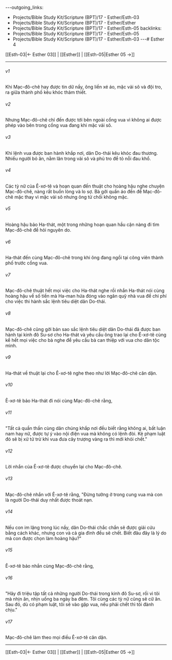 ---outgoing_links:
  - Projects/Bible Study Kit/Scripture (BPT)/17 - Esther/Esth-03
  - Projects/Bible Study Kit/Scripture (BPT)/17 - Esther/Esther
  - Projects/Bible Study Kit/Scripture (BPT)/17 - Esther/Esth-05
backlinks:
  - Projects/Bible Study Kit/Scripture (BPT)/17 - Esther/Esth-05
  - Projects/Bible Study Kit/Scripture (BPT)/17 - Esther/Esth-03
---# Esther 4

[[Esth-03|← Esther 03]] | [[Esther]] | [[Esth-05|Esther 05 →]]
***



###### v1 
Khi Mạc-đô-chê hay được tin dữ nầy, ông liền xé áo, mặc vải sô và đội tro, ra giữa thành phố kêu khóc thảm thiết. 

###### v2 
Nhưng Mạc-đô-chê chỉ đến được tới bên ngoài cổng vua vì không ai được phép vào bên trong cổng vua đang khi mặc vải sô. 

###### v3 
Khi lệnh vua được ban hành khắp nơi, dân Do-thái kêu khóc đau thương. Nhiều người bỏ ăn, nằm lăn trong vải sô và phủ tro để tỏ nỗi đau khổ. 

###### v4 
Các tỳ nữ của Ê-xơ-tê và hoạn quan đến thuật cho hoàng hậu nghe chuyện Mạc-đô-chê, nàng rất buồn lòng và lo sợ. Bà gởi quần áo đến để Mạc-đô-chê mặc thay vì mặc vải sô nhưng ông từ chối không mặc. 

###### v5 
Hoàng hậu bảo Ha-thát, một trong những hoạn quan hầu cận nàng đi tìm Mạc-đô-chê để hỏi nguyên do. 

###### v6 
Ha-thát đến cùng Mạc-đô-chê trong khi ông đang ngồi tại công viên thành phố trước cổng vua. 

###### v7 
Mạc-đô-chê thuật hết mọi việc cho Ha-thát nghe rồi nhắn Ha-thát nói cùng hoàng hậu về số tiền mà Ha-man hứa đóng vào ngân quỹ nhà vua để chi phí cho việc thi hành sắc lệnh tiêu diệt dân Do-thái. 

###### v8 
Mạc-đô-chê cũng gởi bản sao sắc lệnh tiêu diệt dân Do-thái đã được ban hành tại kinh đô Su-sơ cho Ha-thát và yêu cầu ông trao lại cho Ê-xơ-tê cùng kể hết mọi việc cho bà nghe để yêu cầu bà can thiệp với vua cho dân tộc mình. 

###### v9 
Ha-thát về thuật lại cho Ê-xơ-tê nghe theo như lời Mạc-đô-chê căn dặn. 

###### v10 
Ê-xơ-tê bảo Ha-thát đi nói cùng Mạc-đô-chê rằng, 

###### v11 
"Tất cả quần thần cùng dân chúng khắp nơi đều biết rằng không ai, bất luận nam hay nữ, được tự ý vào nội điện vua mà không có lệnh đòi. Kẻ phạm luật đó sẽ bị xử tử trừ khi vua đưa cây trượng vàng ra thì mới khỏi chết." 

###### v12 
Lời nhắn của Ê-xơ-tê được chuyển lại cho Mạc-đô-chê. 

###### v13 
Mạc-đô-chê nhắn với Ê-xơ-tê rằng, "Đừng tưởng ở trong cung vua mà con là người Do-thái duy nhất được thoát nạn. 

###### v14 
Nếu con im lặng trong lúc nầy, dân Do-thái chắc chắn sẽ được giải cứu bằng cách khác, nhưng con và cả gia đình đều sẽ chết. Biết đâu đây là lý do mà con được chọn làm hoàng hậu?" 

###### v15 
Ê-xơ-tê bảo nhắn cùng Mạc-đô-chê rằng, 

###### v16 
"Hãy đi triệu tập tất cả những người Do-thái trong kinh đô Su-sơ, rồi vì tôi mà nhịn ăn, nhịn uống ba ngày ba đêm. Tôi cùng các tỳ nữ cũng sẽ cữ ăn. Sau đó, dù có phạm luật, tôi sẽ vào gặp vua, nếu phải chết thì tôi đành chịu." 

###### v17 
Mạc-đô-chê làm theo mọi điều Ê-xơ-tê căn dặn.

***
[[Esth-03|← Esther 03]] | [[Esther]] | [[Esth-05|Esther 05 →]]
